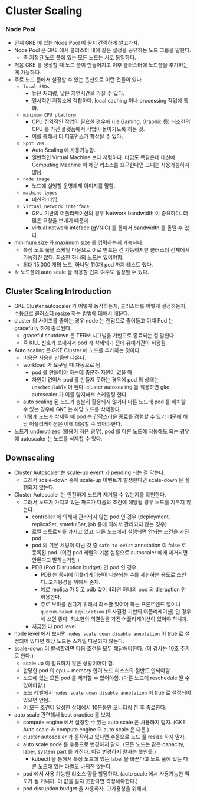 # Cluster Scaling

### Node Pool

- 먼저 GKE 에 있는 Node Pool 이 뭔지 간략하게 알고가자.
- Node Pool 은 GKE 에서 클러스터 내에 같은 설정을 공유하는 노드 그룹을 말한다.
  - 즉 지정된 노드 풀에 있는 모든 노드는 서로 동일하다. 
- 처음 GKE 를 생성할 때 노드 풀이 만들어지고 이후 클러스터에 노드풀을 추가하는게 가능하다. 
- 주로 노드 풀에서 설정할 수 있는 옵션으로 이런 것들이 있다. 
  - `local SSDs`
    - 높은 처리량, 낮은 지연시간을 가질 수 있다. 
    - 일시적인 저장소에 적합하다. local caching 이나 processing 작업에 특화. 
  - `minimum CPU platform`
    - CPU 집약적인 작업이 필요한 경우에 (i.e Gaming, Graphic 등) 최소한의 CPU 를 가진 플랫폼에서 작업이 돌아가도록 하는 것. 
    - 이를 통해서 더 퍼포먼스가 향상될 수 있다. 
  - `Spot VMs`
    - Auto Scaling 에 사용가능함. 
    - 일반적인 Virtual Machine 보다 저렴하다. 타입도 똑같은데 대신에 Computing Machine 이 해당 리소스를 요구한다면 그때는 사용가능하지 않음.
  - `node image`
    - 노드에 실행할 운영체제 이미지를 말함.
  - `machine types`
    - 머신의 타입. 
  - `virtual network interface`
    - GPU 기반의 어플리케이션의 경우 Network bandwidth 이 중요하다. 더 많은 요청을 보내기 떄문에. 
    - virtual network inteface (gVNIC) 를 통해서 bandwidth 를 올릴 수 있다.
- minimum size 와 maximum size 를 입력하는게 가능하다.
  - 특정 노드 풀을 스케일 다운으로 0 로 만드는 건 가능하지만 클러스터 전체에서 가능하진 않다. 최소한 하나의 노드는 있어야함.
  - 최대 15,000 개의 노드, 하나당 110개 pod 까지 테스트 했다.
- 각 노드풀에 auto scale 을 적용할 건지 여부도 설정할 수 있다.
    
## Cluster Scaling Introduction 

- GKE Cluster autoscaler 가 어떻게 동작하는지, 클러스터를 어떻게 설정하는지, 수동으로 클러스터 resize 하는 방법에 대해서 배운다.
- cluster 의 사이즈를 줄이는 경우 node 는 랜덤으로 줄어들고 이때 Pod 는 gracefully 하게 종료된다. 
  - graceful shutdown 은 TERM 시그널을 기반으로 종료되는 걸 말한다. 
  - 즉 KILL 신호가 보내져서 pod 가 삭제되기 전에 유예기간이 허용됨.
- Auto scaling 은 GKE Cluster 에 노드를 추가하는 것이다. 
  - 비용은 사용한 만큼만 나온다. 
  - workload 가 요구될 때 자동으로 됨. 
    - pod 를 만들어야 하는데 충분하 자원이 없을 때
    - 자원이 없어서 pod 를 만들지 못하는 경우에 pod 의 상태는 `unschedulable` 이 된다. cluster autoscaling 을 적용하면 gke autoscaler 가 이를 탐지해서 스케일링 한다.   
  - auto scaling 된 노드가 충분히 활용되지 않거나 다른 노드에 pod 를 배치할 수 있는 경우에 GKE 는 해당 노드를 삭제한다.
  - 이렇게 노드가 삭제될 때 pod 는 갑작스러운 종료를 경험할 수 있기 떄문에 해당 어플리케이션은 이에 대응할 수 있어야한다.  
- 노드가 underutlized (활용이 적은 경우), pod 를 다른 노드에 작동해도 되는 경우에 autoscaler 는 노드를 삭제할 수 있다. 
  
## Downscaling 

- Cluster Autoscaler 는 scale-up event 가 pending 되는 걸 막는다.
  - 그래서 scale-down 중에 scale-up 이벤트가 발생한다면 scale-down 은 실행되지 않는다.
- Cluster Autoscaler 는 안전하게 노드가 제거될 수 있는지를 확인한다. 
  - 그래서 노드가 가지고 있는 파드가 다음의 조건에 해당될 경우 노드를 지우지 않는다.
    - controller 에 의해서 관리되지 않는 pod 인 경우 (deployment, replicaSet, statefulSet, job 등에 의해서 관리되지 않는 경우)
    - 로컬 스토로지를 가지고 있고, 다른 노드에서 실행되면 안되는 조건을 가진 pod 
    - pod 의 기본 세팅이 아닌 것 중 `safe-to-evict` annotation 이 false 로 등록된 pod. (이건 pod 레벨의 기본 설정으로 autoscaler 에게 제거되면 안된다고 말하는거임.)
    - PDB (Pod Disruption budget) 인 pod 인 경우. 
      - PDB 는 동시에 어플리케이션이 다운되는 수를 제한하는 용도로 쓰인다. 고가용성을 위해서 존재.
      - 예로 replica 가 5 고 pdb 값이 4라면 하나의 pod 의 disruption 만 허용한다.
      - 주로 부하를 견디기 위해서 최소한 있어야 하는 프론트엔드 앱이나 `quorum-based application` (의사결정 기반의 어플리케이션) 인 경우에 쓰면 좋다. 최소한의 의결권을 가진 어플리케이션이 있어야 하니까.
    - 지금껀 다 pod level 
- node level 에서 보자면 `nodes scale down disable annotation` 이 true 로 설정되어 있다면 해당 노드는 스케일 다운되지 않는다.
- scale-down 이 발생할려면 다음 조건을 모두 해당해야한다. (이 검사는 10초 주기로 한다.)
  - scale up 이 필요하지 않은 상황이어야 함.  
  - 할당한 pod 의 cpu + memory 합이 노드 리소스의 절반도 안되야함.
  - 노드에 있는 모든 pod 를 제거할 수 있어야함. (다른 노드에 reschedule 될 수 있어야함.)
  - 노드 레벨에서 `nodes scale down disable annotation` 이 true 로 설정되어 있으면 안됨. 
  - 이 모든 조건이 달성한 상태에서 10분동안 모니터링 한 후 종료한다. 
- auto scale 관련해서 best practice 를 보자. 
  - compute engine 에서 설정할 수 있는 auto scale 은 사용하지 말자. (GKE Auto scale 과 compute engine 의 auto scale 은 다름.)
  - cluster autoscaler 가 동작하고 있다면 수동으로 노드 풀 resize 하지 말자.
  - auto scale node 를 수동으로 변경하지 말자. (모든 노드는 같은 capacity, label, system part 를 가진다. 이걸 변경하지 말자는 뜻인듯.)
    - kubectl 을 통해서 특정 노드에 있는 label 을 바꾼다고 노드 풀에 있는 다른 노드에 있는 라벨도 바뀌진 않는다.
  - pod 에서 사용 가능한 리소스 양을 할당하자. (auto scale 에서 사용가능한 척도가 될 거니까. 이 값을 알지 못한다면 측정해야한다.)
  - pod disruption budget 을 사용하자. 고가용성을 위해서. 
    